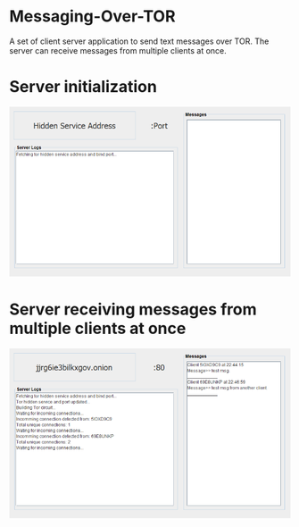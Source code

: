 # Messaging-Over-TOR
A set of client server application to send text messages over TOR. The server can receive messages from multiple clients at once.

# Server initialization 
![Alt text](/screenshots/YLDiNtl4Z8.png)

# Server receiving messages from multiple clients at once
![Alt text](/screenshots/yUwvrlNh9r.png)


